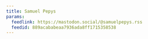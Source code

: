 ```yaml
---
title: Samuel Pepys
params:
  feedlink: https://mastodon.social/@samuelpepys.rss
  feedid: 889acababeaa7936ada8ff1715358538
---
```

